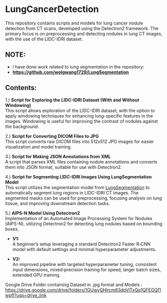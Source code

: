 # LungCancerDetection
This repository contains scripts and models for lung cancer nodule detection from CT scans, developed using the Detectron2 framework. The primary focus is on preprocessing and detecting nodules in lung CT images, with the use of the LIDC-IDRI dataset.

 ## **NOTE:**  
 * I have done work related to lung segmentation in the repository:  
 * **https://github.com/wolgwang1729/LungSegmentation**
 

## Contents:
1.) **Script for Exploring the LIDC-IDRI Dataset (With and Without Windowing)**<br />
This script allows exploration of the LIDC-IDRI dataset, with the option to apply windowing techniques for enhancing lung-specific features in the images. Windowing is useful for improving the contrast of nodules against the background.

2.) **Script for Converting DICOM Files to JPG**<br />
This script converts raw DICOM files into 512x512 JPG images for easier visualization and model training.

3.) **Script for Making JSON Annotations from XML**<br />
A script that parses XML files containing nodule annotations and converts them into JSON format, suitable for use with Detectron2.

4.) **Script for Segmenting LIDC-IDRI Images Using LungSegmentation Model**<br />
This script utilizes the segmentation model from [LungSegmentation](https://github.com/wolgwang1729/LungSegmentation) to automatically segment lung regions in LIDC-IDRI CT images. The segmented masks can be used for preprocessing, focusing analysis on lung tissue, and improving downstream detection tasks.

5.) **AIPS-N Model Using Detectron2**<br />
Implementation of an Automated Image Processing System for Nodules (AIPS-N), utilizing Detectron2 for detecting lung nodules based on bounding boxes.

- **V1:**  
  A beginner’s setup leveraging a standard Detectron2 Faster R‑CNN model with default settings and minimal hyperparameter adjustments.

- **V2:**  
  An improved pipeline with targeted hyperparameter tuning, consistent input dimensions, mixed‑precision training for speed, larger batch sizes, extended GPU training.

Google Drive Folder containing Dataset in .jpg format and Models : https://drive.google.com/drive/folders/1GUwyQHlrcm83dpVlTxQq1QFEGQf1wpfI?usp=drive_link


